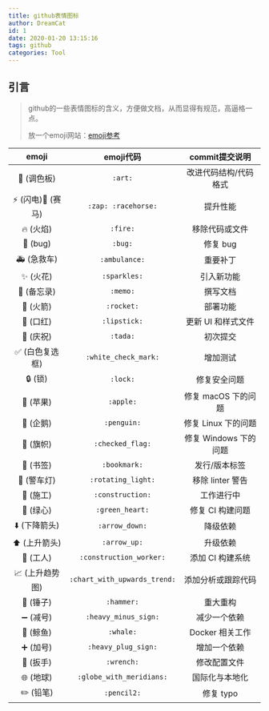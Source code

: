 ```yaml
---
title: github表情图标
author: DreamCat
id: 1
date: 2020-01-20 13:15:16
tags: github
categories: Tool
---
```

## 引言

> github的一些表情图标的含义，方便做文档，从而显得有规范，高逼格一点。
>
> 放一个emoji网站：[emoji参考](https://www.webfx.com/tools/emoji-cheat-sheet/)

<!-- more -->

|                  emoji                  |          emoji代码           |    commit提交说明     |
| :-------------------------------------: | :--------------------------: | :-------------------: |
|             :art: (调色板)              |           `:art:`            | 改进代码结构/代码格式 |
|     :zap: (闪电):racehorse: (赛马)      |     `:zap: :racehorse:`      |       提升性能        |
|              :fire: (火焰)              |           `:fire:`           |    移除代码或文件     |
|               :bug: (bug)               |           `:bug:`            |       修复 bug        |
|          :ambulance: (急救车)           |        `:ambulance:`         |       重要补丁        |
|            :sparkles: (火花)            |         `:sparkles:`         |      引入新功能       |
|             :memo: (备忘录)             |           `:memo:`           |       撰写文档        |
|             :rocket: (火箭)             |          `:rocket:`          |       部署功能        |
|            :lipstick: (口红)            |         `:lipstick:`         |  更新 UI 和样式文件   |
|              :tada: (庆祝)              |           `:tada:`           |       初次提交        |
|     :white_check_mark: (白色复选框)     |     `:white_check_mark:`     |       增加测试        |
|               :lock: (锁)               |           `:lock:`           |     修复安全问题      |
|             :apple: (苹果)              |          `:apple:`           |  修复 macOS 下的问题  |
|            :penguin: (企鹅)             |         `:penguin:`          |  修复 Linux 下的问题  |
|         :checkered_flag: (旗帜)         |       `:checked_flag:`       | 修复 Windows 下的问题 |
|            :bookmark: (书签)            |         `:bookmark:`         |     发行/版本标签     |
|        :rotating_light: (警车灯)        |      `:rotating_light:`      |   移除 linter 警告    |
|          :construction: (施工)          |       `:construction:`       |      工作进行中       |
|          :green_heart: (绿心)           |       `:green_heart:`        |   修复 CI 构建问题    |
|         :arrow_down: (下降箭头)         |        `:arrow_down:`        |       降级依赖        |
|          :arrow_up: (上升箭头)          |         `:arrow_up:`         |       升级依赖        |
|      :construction_worker: (工人)       |   `:construction_worker:`    |   添加 CI 构建系统    |
| :chart_with_upwards_trend: (上升趋势图) | `:chart_with_upwards_trend:` |  添加分析或跟踪代码   |
|             :hammer: (锤子)             |          `:hammer:`          |       重大重构        |
|        :heavy_minus_sign: (减号)        |     `:heavy_minus_sign:`     |     减少一个依赖      |
|             :whale: (鲸鱼)              |          `:whale:`           |    Docker 相关工作    |
|        :heavy_plus_sign: (加号)         |     `:heavy_plug_sign:`      |     增加一个依赖      |
|             :wrench: (扳手)             |          `:wrench:`          |     修改配置文件      |
|      :globe_with_meridians: (地球)      |   `:globe_with_meridians:`   |    国际化与本地化     |
|            :pencil2: (铅笔)             |         `:pencil2:`          |       修复 typo       |

